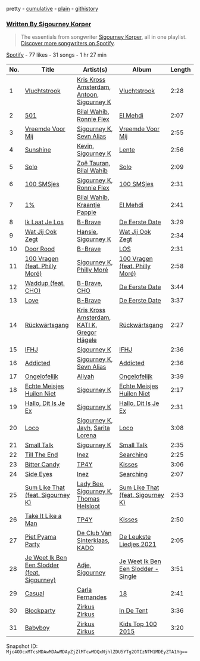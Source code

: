 pretty - [cumulative](/playlists/cumulative/37i9dQZF1EFSbtdIJNST3R.md) - [plain](/playlists/plain/37i9dQZF1EFSbtdIJNST3R) - [githistory](https://github.githistory.xyz/mackorone/spotify-playlist-archive/blob/main/playlists/plain/37i9dQZF1EFSbtdIJNST3R)

### [Written By Sigourney Korper](https://open.spotify.com/playlist/37i9dQZF1EFSbtdIJNST3R)

> The essentials from songwriter <a href="https://artists.spotify.com/songwriter/7jxyICEEsUhq8zyP6jPGzM">Sigourney Korper</a>, all in one playlist\. <a href="spotify:genre:0JQ5DAqbMKFSCjnQr8QZ3O">Discover more songwriters on Spotify</a>.

[Spotify](https://open.spotify.com/user/spotify) - 77 likes - 31 songs - 1 hr 27 min

| No. | Title | Artist(s) | Album | Length |
|---|---|---|---|---|
| 1 | [Vluchtstrook](https://open.spotify.com/track/63JrADDfrcjOaI6lyVkN3c) | [Kris Kross Amsterdam](https://open.spotify.com/artist/4LcUpNlXFEleaLlelmkv2R), [Antoon](https://open.spotify.com/artist/5sBoNBXFMzoZjgHLbQueeG), [Sigourney K](https://open.spotify.com/artist/0JgazfmeUqlV0HSXvs7kvj) | [Vluchtstrook](https://open.spotify.com/album/5u2mz0xejDfoNdOqbZaDDm) | 2:28 |
| 2 | [501](https://open.spotify.com/track/2pAH3VEtFved36wEMIn51X) | [Bilal Wahib](https://open.spotify.com/artist/5wV3FoaNbDB6X9INuQvs1K), [Ronnie Flex](https://open.spotify.com/artist/5eir5zFJpES4j7gsymbVyl) | [El Mehdi](https://open.spotify.com/album/56dovSBK0zVwjDBFgvGL3r) | 2:07 |
| 3 | [Vreemde Voor Mij](https://open.spotify.com/track/2wCZt5PKfSE81iXdRlRhaU) | [Sigourney K](https://open.spotify.com/artist/0JgazfmeUqlV0HSXvs7kvj), [Sevn Alias](https://open.spotify.com/artist/0HDMwoCS316xhKCZlJPBnc) | [Vreemde Voor Mij](https://open.spotify.com/album/53kdqVn3CpeE1YCjuHpq2e) | 2:55 |
| 4 | [Sunshine](https://open.spotify.com/track/4JaziO9SplhqLt31vWXcX4) | [Kevin](https://open.spotify.com/artist/0IxgA9wO4Op3CSnPlhfwV1), [Sigourney K](https://open.spotify.com/artist/0JgazfmeUqlV0HSXvs7kvj) | [Lente](https://open.spotify.com/album/5NxPIBU1e2Ns6npLSNOKJ8) | 2:56 |
| 5 | [Solo](https://open.spotify.com/track/7ei5RfilwI6o46e162cDuA) | [Zoë Tauran](https://open.spotify.com/artist/5fg02ZNJViLdPyxJnRdcsi), [Bilal Wahib](https://open.spotify.com/artist/5wV3FoaNbDB6X9INuQvs1K) | [Solo](https://open.spotify.com/album/4xJugG4Wp1e9NdE6UrTg18) | 2:09 |
| 6 | [100 SMSjes](https://open.spotify.com/track/4MA4LxSsJRbj4axg1uTi2n) | [Sigourney K](https://open.spotify.com/artist/0JgazfmeUqlV0HSXvs7kvj), [Ronnie Flex](https://open.spotify.com/artist/5eir5zFJpES4j7gsymbVyl) | [100 SMSjes](https://open.spotify.com/album/1HmekW64bQZwKdjXqxhSmG) | 2:31 |
| 7 | [1%](https://open.spotify.com/track/3U1sLMV37PoS7i5aApZXIx) | [Bilal Wahib](https://open.spotify.com/artist/5wV3FoaNbDB6X9INuQvs1K), [Kraantje Pappie](https://open.spotify.com/artist/5yDkaiPTFbHGWCMXAEBt5Q) | [El Mehdi](https://open.spotify.com/album/56dovSBK0zVwjDBFgvGL3r) | 2:41 |
| 8 | [Ik Laat Je Los](https://open.spotify.com/track/4uQbpGV07Epf8AkCmanh0j) | [B\-Brave](https://open.spotify.com/artist/6m9HyOTTtMQ8fFrLeJyuNV) | [De Eerste Date](https://open.spotify.com/album/0M2THL33puKb2LJ4lvRrJj) | 3:29 |
| 9 | [Wat Jij Ook Zegt](https://open.spotify.com/track/2NJiiDb6ztLlPYChbQeNZF) | [Hansie](https://open.spotify.com/artist/3Xvu1Rur46ZO8HiE9hBuxl), [Sigourney K](https://open.spotify.com/artist/0JgazfmeUqlV0HSXvs7kvj) | [Wat Jij Ook Zegt](https://open.spotify.com/album/3D1AJgS2JftiRpPGUF304Y) | 2:34 |
| 10 | [Door Rood](https://open.spotify.com/track/7huB5Xl7PbYNbAm1wQL3mo) | [B\-Brave](https://open.spotify.com/artist/6m9HyOTTtMQ8fFrLeJyuNV) | [LOS](https://open.spotify.com/album/5etXVNcFeL5oGCshH9ZWOx) | 2:31 |
| 11 | [100 Vragen \(feat\. Philly Moré\)](https://open.spotify.com/track/0Px30JH5M6rcKaAemQEAmV) | [Sigourney K](https://open.spotify.com/artist/0JgazfmeUqlV0HSXvs7kvj), [Philly Moré](https://open.spotify.com/artist/3GL6hDzc8ltMMIl6gOTWIT) | [100 Vragen \(feat\. Philly Moré\)](https://open.spotify.com/album/2mOezDvjuKh4SZAoLJxrM9) | 2:58 |
| 12 | [Waddup \(feat\. CHO\)](https://open.spotify.com/track/3uAXtgzerGxO86OVxKz0ct) | [B\-Brave](https://open.spotify.com/artist/6m9HyOTTtMQ8fFrLeJyuNV), [CHO](https://open.spotify.com/artist/0YPIovtLh5msFPFuCcn30R) | [De Eerste Date](https://open.spotify.com/album/0M2THL33puKb2LJ4lvRrJj) | 3:44 |
| 13 | [Love](https://open.spotify.com/track/6BpRusupbO3jjx89yQkuer) | [B\-Brave](https://open.spotify.com/artist/6m9HyOTTtMQ8fFrLeJyuNV) | [De Eerste Date](https://open.spotify.com/album/0M2THL33puKb2LJ4lvRrJj) | 3:37 |
| 14 | [Rückwärtsgang](https://open.spotify.com/track/0PeqjPMkg5az7s5PNiymXV) | [Kris Kross Amsterdam](https://open.spotify.com/artist/4LcUpNlXFEleaLlelmkv2R), [KATI K](https://open.spotify.com/artist/277dytbjtOXNnvRXf7Dyyv), [Gregor Hägele](https://open.spotify.com/artist/43fk67sl4SOrjJ7mtLTVVt) | [Rückwärtsgang](https://open.spotify.com/album/3FQ7WItUVApunygLj4btX7) | 2:27 |
| 15 | [IFHJ](https://open.spotify.com/track/4QdTBFM7VsIu84jfCxVMsv) | [Sigourney K](https://open.spotify.com/artist/0JgazfmeUqlV0HSXvs7kvj) | [IFHJ](https://open.spotify.com/album/2PBAoczL4wDcwup5IF0yeN) | 2:36 |
| 16 | [Addicted](https://open.spotify.com/track/3ngW4Y9sxBoK8abawMEZ9C) | [Sigourney K](https://open.spotify.com/artist/0JgazfmeUqlV0HSXvs7kvj), [Sevn Alias](https://open.spotify.com/artist/0HDMwoCS316xhKCZlJPBnc) | [Addicted](https://open.spotify.com/album/0nOUrDieoBSKrXdK43me9u) | 2:36 |
| 17 | [Ongelofelijk](https://open.spotify.com/track/09xShRjUnJyJe1nFm0qS14) | [Aliyah](https://open.spotify.com/artist/7E7VmEW6CxpkGNipjVQywD) | [Ongelofelijk](https://open.spotify.com/album/1b34dfAabmWlwMT9U7mqH5) | 3:39 |
| 18 | [Echte Meisjes Huilen Niet](https://open.spotify.com/track/2khV5bt8Hdz8l8u1dQ9Odl) | [Sigourney K](https://open.spotify.com/artist/0JgazfmeUqlV0HSXvs7kvj) | [Echte Meisjes Huilen Niet](https://open.spotify.com/album/5QjL1KT0rE9RIIJpGxJ2pm) | 2:17 |
| 19 | [Hallo, Dit Is Je Ex](https://open.spotify.com/track/4clTQ6iKsqPrqgnUPsDZMt) | [Sigourney K](https://open.spotify.com/artist/0JgazfmeUqlV0HSXvs7kvj) | [Hallo, Dit Is Je Ex](https://open.spotify.com/album/7IH3p6PifUKhzUcAzN5rCI) | 2:31 |
| 20 | [Loco](https://open.spotify.com/track/6OG3E84PZPTWyI3unCiMV5) | [Sigourney K](https://open.spotify.com/artist/0JgazfmeUqlV0HSXvs7kvj), [Jayh](https://open.spotify.com/artist/1eLxAzPSnsl03ajNNihddF), [Sarita Lorena](https://open.spotify.com/artist/5V9JsrZb5RjuvbzvJsA5gp) | [Loco](https://open.spotify.com/album/2YzAm5UkVJSFANQNlSGFKj) | 3:08 |
| 21 | [Small Talk](https://open.spotify.com/track/0lvN2fIgifvC63C70WQZDz) | [Sigourney K](https://open.spotify.com/artist/0JgazfmeUqlV0HSXvs7kvj) | [Small Talk](https://open.spotify.com/album/17EackTViAFr0fZWhMYbo4) | 2:35 |
| 22 | [Till The End](https://open.spotify.com/track/66XQRZBjZh0rbsY9KJZ8DL) | [Inez](https://open.spotify.com/artist/2sGGaKKex7GgNlH1DRXZSa) | [Searching](https://open.spotify.com/album/1E3Yl5nAVcPyKhW22DAS49) | 2:25 |
| 23 | [Bitter Candy](https://open.spotify.com/track/4R9axL2QnBhy2Lz2REGLTt) | [TP4Y](https://open.spotify.com/artist/7ncXvRgpeELvS692m8N9Ka) | [Kisses](https://open.spotify.com/album/4RPMCzrskSTFYaY2UXDW42) | 3:06 |
| 24 | [Side Eyes](https://open.spotify.com/track/16UK0ysbJRGRmIsyjvI3yV) | [Inez](https://open.spotify.com/artist/2sGGaKKex7GgNlH1DRXZSa) | [Searching](https://open.spotify.com/album/1E3Yl5nAVcPyKhW22DAS49) | 2:07 |
| 25 | [Sum Like That \(feat\. Sigourney K\)](https://open.spotify.com/track/3QB4Avw7a95SEl7WnuGLyI) | [Lady Bee](https://open.spotify.com/artist/5WuoHUDzojO8oto22ahnwN), [Sigourney K](https://open.spotify.com/artist/0JgazfmeUqlV0HSXvs7kvj), [Thomas Helsloot](https://open.spotify.com/artist/4pVfQbm8g4tMztNgXoHTYL) | [Sum Like That \(feat\. Sigourney K\)](https://open.spotify.com/album/2UIKMONyNKHiutdSlXhaMd) | 2:53 |
| 26 | [Take It Like a Man](https://open.spotify.com/track/3XkbXbLu9TQensKNdwgQ5u) | [TP4Y](https://open.spotify.com/artist/7ncXvRgpeELvS692m8N9Ka) | [Kisses](https://open.spotify.com/album/4RPMCzrskSTFYaY2UXDW42) | 2:50 |
| 27 | [Piet Pyama Party](https://open.spotify.com/track/53ufLC1lzbZwvpUs4Sl6YA) | [De Club Van Sinterklaas](https://open.spotify.com/artist/4GaAzGCRu6rYPmVDn3iEJ1), [KADO](https://open.spotify.com/artist/3Q00kkvihGYh7ym4vMdpdZ) | [De Leukste Liedjes 2021](https://open.spotify.com/album/1czwYtZdav91HjwNmppicN) | 2:05 |
| 28 | [Je Weet Ik Ben Een Slodder \(feat\. Sigourney\)](https://open.spotify.com/track/6OdeTOFYto4ZrHHFlpAJou) | [Adje](https://open.spotify.com/artist/5erZiBCKPxe9FaTiXHO00m), [Sigourney](https://open.spotify.com/artist/2UVYTj2JBEFaIFSDbz2VuQ) | [Je Weet Ik Ben Een Slodder \- Single](https://open.spotify.com/album/79RMw8ONhRj4nghrgt26fJ) | 3:51 |
| 29 | [Casual](https://open.spotify.com/track/4smMMm61FwuTB3Rjp0ztBQ) | [Carla Fernandes](https://open.spotify.com/artist/2PowY1osU1K9Qa8d1fn0PF) | [18](https://open.spotify.com/album/6CEPSxPykn7KwvQBVlhX2N) | 2:41 |
| 30 | [Blockparty](https://open.spotify.com/track/41BMZK6aq3ZoDrRybQgxd5) | [Zirkus Zirkus](https://open.spotify.com/artist/746vTXKIR6HcTpyrdmQGPS) | [In De Tent](https://open.spotify.com/album/6x4ps0SwAk1EAxtJTFb3Yy) | 3:36 |
| 31 | [Babyboy](https://open.spotify.com/track/7xnpYakvJ9lnaragKULefR) | [Zirkus Zirkus](https://open.spotify.com/artist/746vTXKIR6HcTpyrdmQGPS) | [Kids Top 100 2015](https://open.spotify.com/album/1WcWgv7JX6LLYJEZVYVEmh) | 3:20 |

Snapshot ID: `Mjc4ODcxMTcsMDAwMDAwMDAyZjZlMTcwMDQxNjhlZDU5YTg2OTIzNTM1MDEyZTA1Yg==`
